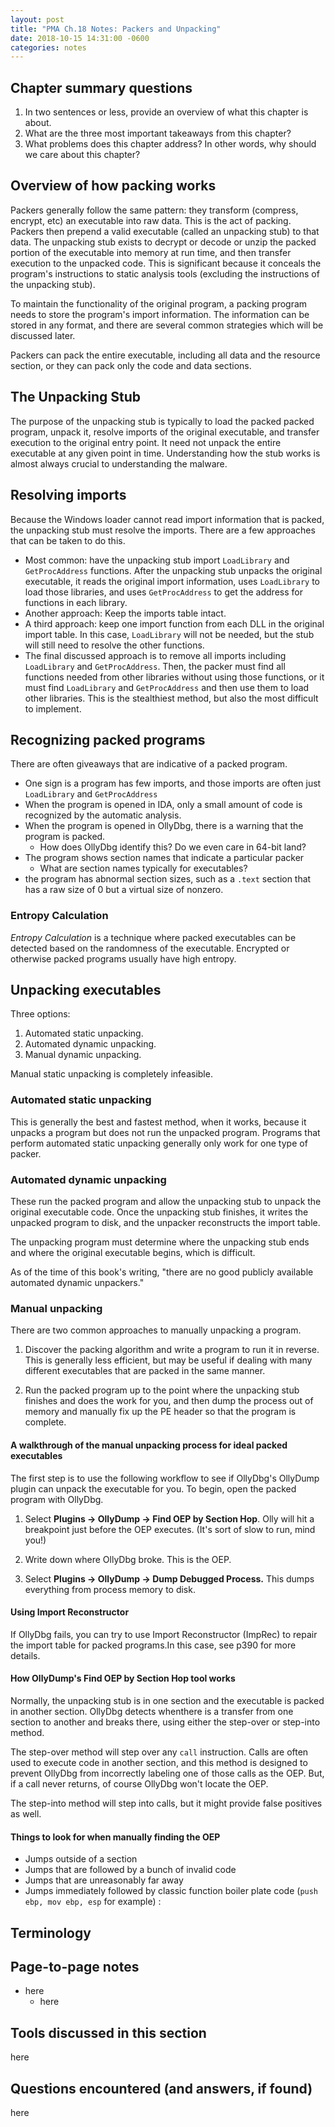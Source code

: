```yaml
--- 
layout: post 
title: "PMA Ch.18 Notes: Packers and Unpacking" 
date: 2018-10-15 14:31:00 -0600
categories: notes
---
```



## Chapter summary questions
1. In two sentences or less, provide an overview of what this chapter is about.
2. What are the three most important takeaways from this chapter?
3. What problems does this chapter address? In other words, why should we care about this chapter?

## Overview of how packing works
Packers generally follow the same pattern: they transform (compress, encrypt, etc) an executable into raw data. This is the act of packing. Packers then prepend a valid executable (called an unpacking stub) to that data. The unpacking stub exists to decrypt or decode or unzip the packed portion of the executable into memory at run time, and then transfer execution to the unpacked code. This is significant because it conceals the program's instructions to static analysis tools (excluding the instructions of the unpacking stub). 

To maintain the functionality of the original program, a packing program needs to store the program's import information. The information can be stored in any format, and there are several common strategies which will be discussed later. 

Packers can pack the entire executable, including all data and the resource section, or they can pack only the code and data sections. 

## The Unpacking Stub
The purpose of the unpacking stub is typically to load the packed packed program, unpack it, resolve imports of the original executable, and transfer execution to the original entry point. It need not unpack the entire executable at any given point in time. Understanding how the stub works is almost always crucial to understanding the malware. 

## Resolving imports
Because the Windows loader cannot read import information that is packed, the unpacking stub must resolve the imports. There are a few approaches that can be taken to do this.
* Most common: have the unpacking stub import ``LoadLibrary`` and ``GetProcAddress`` functions. After the unpacking stub unpacks the original executable, it reads the original import information, uses ``LoadLibrary`` to load those libraries, and uses ``GetProcAddress`` to get the address for functions in each library. 
* Another approach: Keep the imports table intact.
* A third approach: keep one import function from each DLL in the original import table. In this case, ``LoadLibrary`` will not be needed, but the stub will still need to resolve the other functions. 
* The final discussed approach is to remove all imports including ``LoadLibrary`` and ``GetProcAddress``. Then, the packer must find all functions needed from other libraries without using those functions, or it must find ``LoadLibrary`` and ``GetProcAddress`` and then use them to load other libraries. This is the stealthiest method, but also the most difficult to implement. 



## Recognizing packed programs
There are often giveaways that are indicative of a packed program.
* One sign is a program has few imports, and those imports are often just ``LoadLibrary`` and ``GetProcAddress``
* When the program is opened in IDA, only a small amount of code is recognized by the automatic analysis.
* When the program is opened in OllyDbg, there is a warning that the program is packed.
  * How does OllyDbg identify this? Do we even care in 64-bit land?
* The program shows section names that indicate a particular packer
  * What are section names typically for executables?
* the program has abnormal section sizes, such as a ``.text`` section that has a raw size of 0 but a virtual size of nonzero. 

### Entropy Calculation
*Entropy Calculation* is a technique where packed executables can be detected based on the randomness of the executable. Encrypted or otherwise packed programs usually have high entropy. 


## Unpacking executables
Three options:
1. Automated static unpacking.
2. Automated dynamic unpacking.
3. Manual dynamic unpacking.

Manual static unpacking is completely infeasible. 


### Automated static unpacking
This is generally the best and fastest method, when it works, because it unpacks a program but does not run the unpacked program. Programs that perform automated static unpacking generally only work for one type of packer. 

### Automated dynamic unpacking
These run the packed program and allow the unpacking stub to unpack the original executable code. Once the unpacking stub finishes, it writes the unpacked program to disk, and the unpacker reconstructs the import table. 

The unpacking program must determine where the unpacking stub ends and where the original executable begins, which is difficult. 

As of the time of this book's writing, "there are no good publicly available automated dynamic unpackers." 

### Manual unpacking
There are two common approaches to manually unpacking a program.

1. Discover the packing algorithm and write a program to run it in reverse. This is generally less efficient, but may be useful if dealing with many different executables that are packed in the same manner.

2. Run the packed program up to the point where the unpacking stub finishes and does the work for you, and then dump the process out of memory and manually fix up the PE header so that the program is complete. 


#### A walkthrough of the manual unpacking process for ideal packed executables 

The first step is to use the following workflow to see if OllyDbg's OllyDump plugin can unpack the executable for you. To begin, open the packed program with OllyDbg. 

1. Select **Plugins -> OllyDump -> Find OEP by Section Hop**. Olly will hit a breakpoint just before the OEP executes. (It's sort of slow to run, mind you!)

2. Write down where OllyDbg broke. This is the OEP.

3. Select **Plugins -> OllyDump -> Dump Debugged Process.** This dumps everything from process memory to disk. 

#### Using Import Reconstructor

If OllyDbg fails, you can try to use Import Reconstructor (ImpRec) to repair the import table for packed programs.In this case, see p390 for more details. 

#### How OllyDump's Find OEP by Section Hop tool works

Normally, the unpacking stub is in one section and the executable is packed in another section. OllyDbg detects whenthere is a transfer from one section to another and breaks there, using either the step-over or step-into method. 

The step-over method will step over any ``call`` instruction. Calls are often used to execute code in another section, and this method is designed to prevent OllyDbg from incorrectly labeling one of those calls as the OEP. But, if a call never returns, of course OllyDbg won't locate the OEP. 

The step-into method will step into calls, but it might provide false positives as well. 


#### Things to look for when manually finding the OEP
* Jumps outside of a section
* Jumps that are followed by a bunch of invalid code 
* Jumps that are unreasonably far away
* Jumps immediately followed by classic function boiler plate code (``push ebp, mov ebp, esp`` for example)
:



## Terminology


## Page-to-page notes
* here
  * here

## Tools discussed in this section
here

## Questions encountered (and answers, if found)
here





